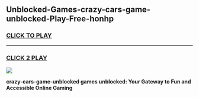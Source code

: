 
## Unblocked-Games-crazy-cars-game-unblocked-Play-Free-honhp
<h3>
<a href="https://premium76.site?title=crazy-cars-game-unblocked&ref=10A">CLICK TO PLAY</a></h3>
<hr>

<h3>
<a href="https://premium76.site?title=crazy-cars-game-unblocked&ref=10A">CLICK 2 PLAY</a>
  
</h3>

<a href="https://premium76.site?title=crazy-cars-game-unblocked&ref=10A"><img src="https://clearcache.store/games.png"></a>


**crazy-cars-game-unblocked games unblocked: Your Gateway to Fun and Accessible Online Gaming**
